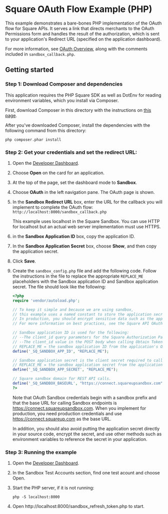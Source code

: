 # Square OAuth Flow Example (PHP)

This example demonstrates a bare-bones PHP implementation of the OAuth flow for
Square APIs. It serves a link that directs merchants to the OAuth Permissions form
and handles the result of the authorization, which is sent to your application's
Redirect URL (specified on the application dashboard).

For more information, see [OAuth Overview](https://docs.connect.squareup.com/api/oauth#oauth-overview), along with the comments included in `sandbox_callback.php`.

## Getting started

### Step 1: Download Composer and dependencies

This application requires the PHP Square SDK as well as DotEnv for reading environment variables, which you install via
Composer.

First, download Composer in this directory with the instructions on
[this page](https://getcomposer.org/download/).

After you've downloaded Composer, install the dependencies with the following
command from this directory:

```
php composer.phar install
```

### Step 2: Get your credentials and set the redirect URL:

1. Open the [Developer Dashboard](https://developer.squareup.com/apps).
1. Choose **Open** on the card for an application.
1. At the top of the page, set the dashboard mode to **Sandbox**.
1. Choose **OAuth** in the left navigation pane. The OAuth page is shown.
1. In the **Sandbox Redirect URL** box, enter the URL for the callback you will implement to complete the OAuth flow:
    `http://localhost:8000/sandbox_callback.php`

    This example uses localhost in the Square Sandbox. You can use HTTP for localhost but an actual web server implementation must use HTTPS.
1. in the **Sandbox Application ID** box, copy the application ID.
1. In the **Sandbox Application Secret** box, choose **Show**, and then copy the application secret.
1. Click **Save**.
1. Create the `sandbox_config.php` file and add the following code. Follow the instructions in the file to replace the appropriate `REPLACE_ME` placeholders with the Sandbox application ID and Sandbox application secret. The file should look like the following:

    ```php
    <?php
    require 'vendor/autoload.php';

    // To keep it simple and because we are using sandbox, 
    // this example uses a named constant to store the application secret.
    // In production, you should encrypt sensitive data such as the application secret and OAuth tokens.
    // For more information on best practices, see the Square API OAuth documentation.

    // Sandbox application ID is used for the following:
    // --The client_id query parameters for the Square Authorization Page URL
    // --The client_id value in the POST body when calling Obtain Token
    // REPLACE_ME = the sandbox application ID from the application's OAuth tab in the Developer Dashboard.
    define('_SQ_SANDBOX_APP_ID', "REPLACE_ME");

    // Sandbox application secret is the client secret required to call obtain token.
    // REPLACE_ME = the sandbox application secret from the application's OAuth tab.
    define('_SQ_SANDBOX_APP_SECRET', "REPLACE_ME");

    // Square sandbox domain for REST API calls.
    define('_SQ_SANDBOX_BASEURL', "https://connect.squareupsandbox.com");
    ?>
    ```

    Note that OAuth Sandbox credentials begin with a sandbox prefix and that the base URL for calling Sandbox endpoints is https://connect.squareupsandbox.com. When you implement for production, you need production credentials and use https://connect.squareup.com as the base URL.

    In addition, you should also avoid putting the application secret directly in your source code, encrypt the secret, and use other methods such as environment variables to reference the secret in your application.

### Step 3: Running the example

1. Open the [Developer Dashboard](https://developer.squareup.com/apps).

1. In the Sandbox Test Accounts section, find one test acount and choose Open.

1. Start the PHP server, if it is not running:

    ```
    php -S localhost:8000
    ```

1. Open http://localhost:8000/sandbox_refresh_token.php to start.
